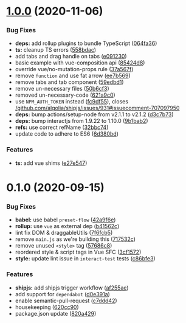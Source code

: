 # [1.0.0](https://github.com/geospoc/v-grid-layout/compare/v0.1.0...v1.0.0) (2020-11-06)


### Bug Fixes

* **deps:** add rollup plugins to bundle TypeScript ([064fa36](https://github.com/geospoc/v-grid-layout/commit/064fa36044c60647382d2cfb8f0664061eaffb55))
* **ts:** cleanup TS errors ([558bdac](https://github.com/geospoc/v-grid-layout/commit/558bdac834d5ea1acd0952ad440a0b2f172775bc))
* add tabs and drag handle on tabs ([e091230](https://github.com/geospoc/v-grid-layout/commit/e091230af2dde3ba5ba3b1258f676d3bb58d39e7))
* basic example with vue-composition api ([85424d8](https://github.com/geospoc/v-grid-layout/commit/85424d807416cc9adf5829715cad2430be3c0d05))
* override vue/no-mutation-props rule ([37a567f](https://github.com/geospoc/v-grid-layout/commit/37a567fbefabeb1e762a3d294c0ddc3b33426827))
* remove `function` and use fat arrow ([ee7b569](https://github.com/geospoc/v-grid-layout/commit/ee7b569e67e6ab7f47b0ed801933412e3cc4a7d0))
* remove tabs and tab component ([59edbd1](https://github.com/geospoc/v-grid-layout/commit/59edbd19aa2277322d09d0f3914048ce6fb68a92))
* remove un-necessary files ([50b6cf3](https://github.com/geospoc/v-grid-layout/commit/50b6cf3f36e10d554f3429214fe2ef7f7f89baa0))
* removed un-necessary-code ([621a9c0](https://github.com/geospoc/v-grid-layout/commit/621a9c07f237d27523652677c2b23a45abdd7d0e))
* use `NPM_AUTH_TOKEN` instead ([fc9df55](https://github.com/geospoc/v-grid-layout/commit/fc9df55c8a583d7aa45df93dbc649e7f0df5120d)), closes [/github.com/algolia/shipjs/issues/931#issuecomment-707097950](https://github.com//github.com/algolia/shipjs/issues/931/issues/issuecomment-707097950)
* **deps:** bump actions/setup-node from v2.1.1 to v2.1.2 ([d3c7b73](https://github.com/geospoc/v-grid-layout/commit/d3c7b7305ff0f127b0cc18a80993281ecfce5de1))
* **deps:** bump interactjs from 1.9.22 to 1.10.0 ([9b1bab2](https://github.com/geospoc/v-grid-layout/commit/9b1bab2e3f2cd63c68b1b82fd539c7538203fe54))
* **refs:** use correct refName ([32bbc74](https://github.com/geospoc/v-grid-layout/commit/32bbc7408b7a9f3b6d5802a69153d628d60ddb5b))
* update code to adhere to ES6 ([6d380bd](https://github.com/geospoc/v-grid-layout/commit/6d380bdcaf46fc02ee00308919cecf6fac1a0123))


### Features

* **ts:** add vue shims ([e27e547](https://github.com/geospoc/v-grid-layout/commit/e27e547ba9201cbb04a9f65c6ae250c1eaa7a3b7))



# 0.1.0 (2020-09-15)


### Bug Fixes

* **babel:** use babel `preset-flow` ([42a9f6e](https://github.com/geospoc/v-grid-layout/commit/42a9f6e07dc8fc817c12fa170e01bcb6fe370979))
* **rollup:** use `vue` as external dep ([b41562c](https://github.com/geospoc/v-grid-layout/commit/b41562c41d9c53b329b61822e7a5b904553f5164))
* lint fix DOM & draggableUtils ([7f6fcb5](https://github.com/geospoc/v-grid-layout/commit/7f6fcb5abcc9428c11f7861614f49ca606ee5b29))
* remove `main.js` as we're building this ([717532c](https://github.com/geospoc/v-grid-layout/commit/717532cdf6bc685ad9d3ea31c8a6ab3793881f25))
* remove unused `<style>` tag ([57686c8](https://github.com/geospoc/v-grid-layout/commit/57686c8a1ddc47086ed42f2448def29ec3ce15aa))
* reordered style & script tags in Vue SFC ([3cf1572](https://github.com/geospoc/v-grid-layout/commit/3cf1572b7d3fda7d9b78de0ee9bfb1ae90af1ff8))
* **style:** update lint issue in `interact-test` tests ([c86bfe3](https://github.com/geospoc/v-grid-layout/commit/c86bfe3aab395d4b5f027efc21ee13481b59811c))


### Features

* **shipjs:** add shipjs trigger workflow ([af255ae](https://github.com/geospoc/v-grid-layout/commit/af255ae9a02ff7be90082732440f62eb3b5b6c4e))
* add support for `dependabot` ([d0e391a](https://github.com/geospoc/v-grid-layout/commit/d0e391a5e7c0cc78ddbb56f6fa052a1aa455cdc8))
* enable semantic-pull-request ([c7ddd42](https://github.com/geospoc/v-grid-layout/commit/c7ddd42a9e6027831384be340672fdf0f2f482c4))
* housekeeping ([620cc90](https://github.com/geospoc/v-grid-layout/commit/620cc900542c9d09c6b69d2f1350b9ff5fc7d40f))
* package.json update ([820a429](https://github.com/geospoc/v-grid-layout/commit/820a429cd734e8e035d1a1f1b8fe799d39bf6d3b))



